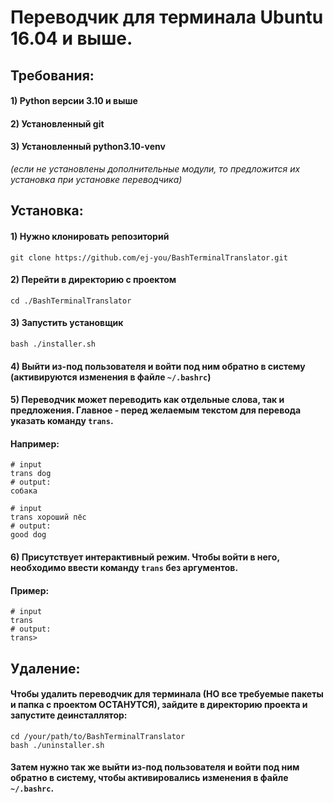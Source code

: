 # Переводчик для терминала Ubuntu 16.04 и выше.

## Требования:
#### 1) Python версии 3.10 и выше
#### 2) Установленный git
#### 3) Установленный python3.10-venv

_(если не установлены дополнительные модули, то предложится их установка при установке переводчика)_

## Установка:

#### 1) Нужно клонировать репозиторий
```shell
git clone https://github.com/ej-you/BashTerminalTranslator.git
```

#### 2) Перейти в директорию с проектом
```shell
cd ./BashTerminalTranslator
```

#### 3) Запустить установщик
```shell
bash ./installer.sh
```

#### 4) Выйти из-под пользователя и войти под ним обратно в систему (активируются изменения в файле `~/.bashrc`)

#### 5) Переводчик может переводить как отдельные слова, так и предложения. Главное - перед желаемым текстом для перевода указать команду `trans`.
#### Например:
```shell
# input
trans dog
# output:
собака

# input
trans хороший пёс
# output:
good dog
```

#### 6) Присутствует интерактивный режим. Чтобы войти в него, необходимо ввести команду `trans` без аргументов.
#### Пример:
```shell
# input
trans
# output:
trans>
```

## Удаление:

#### Чтобы удалить переводчик для терминала (НО все требуемые пакеты и папка с проектом ОСТАНУТСЯ), зайдите в директорию проекта и запустите деинсталлятор:
```shell
cd /your/path/to/BashTerminalTranslator
bash ./uninstaller.sh
```
#### Затем нужно так же выйти из-под пользователя и войти под ним обратно в систему, чтобы активировались изменения в файле `~/.bashrc`.

